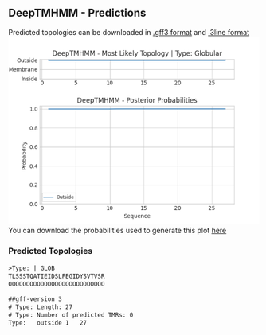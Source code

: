## DeepTMHMM - Predictions
Predicted topologies can be downloaded in [.gff3 format](TMRs.gff3) and [.3line format](predicted_topologies.3line)
![picture](plot.png)
You can download the probabilities used to generate this plot [here](Type:_probs.csv)
### Predicted Topologies
```
>Type: | GLOB
TLSSSTQATIEIDSLFEGIDYSVTVSR
OOOOOOOOOOOOOOOOOOOOOOOOOOO

```


```
##gff-version 3
# Type: Length: 27
# Type: Number of predicted TMRs: 0
Type:	outside	1	27				

```
